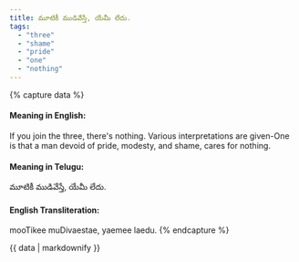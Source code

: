 ```yaml
---
title: మూటికీ ముడివేస్తే, యేమీ లేదు.
tags:
  - "three"
  - "shame"
  - "pride"
  - "one"
  - "nothing"
---
```


{% capture data %}
#### Meaning in English:
If you join the three, there's nothing.
Various interpretations are given-One is that a man devoid of pride, modesty, and shame, cares for nothing.

#### Meaning in Telugu:
మూటికీ ముడివేస్తే, యేమీ లేదు.

#### English Transliteration:
mooTikee muDivaestae, yaemee laedu.
{% endcapture %}

{{ data | markdownify }}

